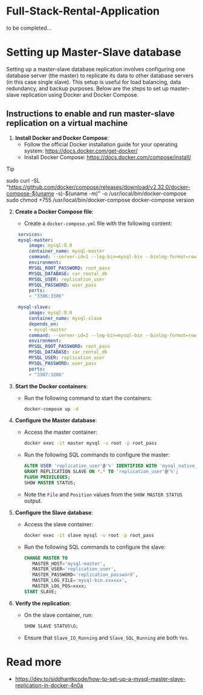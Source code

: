# Full-Stack-Rental-Application
to be completed...

# Setting up Master-Slave database
Setting up a master-slave database replication involves configuring one database server (the master) to replicate its data to other database servers (in this case single slave). This setup is useful for load balancing, data redundancy, and backup purposes. Below are the steps to set up master-slave replication using Docker and Docker Compose.

## Instructions to enable and run master-slave replication on a virtual machine

1. **Install Docker and Docker Compose**:
   - Follow the official Docker installation guide for your operating system: https://docs.docker.com/get-docker/
   - Install Docker Compose: https://docs.docker.com/compose/install/

> [!TIP]
> sudo curl -SL "https://github.com/docker/compose/releases/download/v2.32.0/docker-compose-$(uname -s)-$(uname -m)" -o /usr/local/bin/docker-compose
> sudo chmod +755 /usr/local/bin/docker-compose
> docker-compose version

2. **Create a Docker Compose file**:
   - Create a `docker-compose.yml` file with the following content:
   ```yaml
    services:
    mysql-master:
        image: mysql:8.0
        container_name: mysql-master
        command: --server-id=1 --log-bin=mysql-bin --binlog-format=row
        environment:
        MYSQL_ROOT_PASSWORD: root_pass
        MYSQL_DATABASE: car_rental_db
        MYSQL_USER: replication_user
        MYSQL_PASSWORD: user_pass
        ports:
        - "3306:3306"

    mysql-slave:
        image: mysql:8.0
        container_name: mysql-slave
        depends_on:
        - mysql-master
        command: --server-id=2 --log-bin=mysql-bin --binlog-format=row
        environment:
        MYSQL_ROOT_PASSWORD: root_pass
        MYSQL_DATABASE: car_rental_db
        MYSQL_USER: replication_user
        MYSQL_PASSWORD: user_pass
        ports:
        - "3307:3306"
   ```

3. **Start the Docker containers**:
   - Run the following command to start the containers:
     ```sh
     docker-compose up -d
     ```

4. **Configure the Master database**:
   - Access the master container:
     ```sh
     docker exec -it master mysql -u root -p root_pass
     ```
   - Run the following SQL commands to configure the master:
     ```sql
     ALTER USER 'replication_user'@'%' IDENTIFIED WITH 'mysql_native_password' BY 'replication_password';
     GRANT REPLICATION SLAVE ON *.* TO 'replication_user'@'%';
     FLUSH PRIVILEGES;
     SHOW MASTER STATUS;
     ```
   - Note the `File` and `Position` values from the `SHOW MASTER STATUS` output.

5. **Configure the Slave database**:
   - Access the slave container:
     ```sh
     docker exec -it slave mysql -u root -p root_pass
     ```
   - Run the following SQL commands to configure the slave:
     ```sql
     CHANGE MASTER TO
        MASTER_HOST='mysql-master',
        MASTER_USER='replication_user',
        MASTER_PASSWORD='replication_password',
        MASTER_LOG_FILE='mysql-bin.xxxxxx',
        MASTER_LOG_POS=xxxx;
     START SLAVE;
     ```

6. **Verify the replication**:
   - On the slave container, run:
     ```sql
     SHOW SLAVE STATUS\G;
     ```
   - Ensure that `Slave_IO_Running` and `Slave_SQL_Running` are both `Yes`.

# Read more
- https://dev.to/siddhantkcode/how-to-set-up-a-mysql-master-slave-replication-in-docker-4n0a